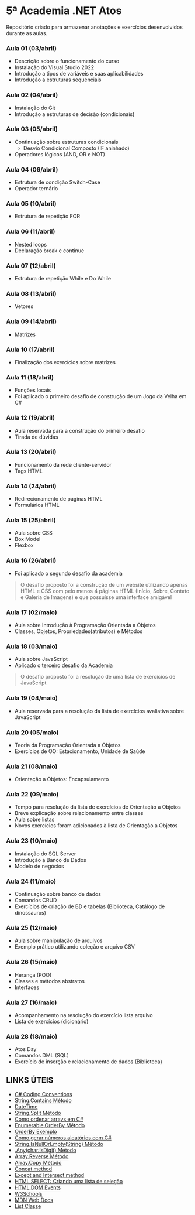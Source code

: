 # 5ª Academia .NET Atos

Repositório criado para armazenar anotações e exercícios desenvolvidos durante as aulas.

### Aula 01 (03/abril)
- Descrição sobre o funcionamento do curso
- Instalação do Visual Studio 2022
- Introdução a tipos de variáveis e suas aplicabilidades
- Introdução a estruturas sequenciais

### Aula 02 (04/abril)
- Instalação do Git
- Introdução a estruturas de decisão (condicionais)

### Aula 03 (05/abril)
- Continuação sobre estruturas condicionais
    - Desvio Condicional Composto (IF aninhado)
- Operadores lógicos (AND, OR e NOT)

### Aula 04 (06/abril)
- Estrutura de condição Switch-Case
- Operador ternário

### Aula 05 (10/abril)
- Estrutura de repetição FOR

### Aula 06 (11/abril)
- Nested loops
- Declaração break e continue

### Aula 07 (12/abril)
- Estrutura de repetição While e Do While

### Aula 08 (13/abril)
- Vetores

### Aula 09 (14/abril)
- Matrizes

### Aula 10 (17/abril)
- Finalização dos exercícios sobre matrizes

### Aula 11 (18/abril)
- Funções locais
- Foi aplicado o primeiro desafio de construção de um Jogo da Velha em C#

### Aula 12 (19/abril)
- Aula reservada para a construção do primeiro desafio
- Tirada de dúvidas

### Aula 13 (20/abril)
- Funcionamento da rede cliente-servidor
- Tags HTML

### Aula 14 (24/abril)
- Redirecionamento de páginas HTML
- Formulários HTML

### Aula 15 (25/abril)
- Aula sobre CSS
- Box Model
- Flexbox

### Aula 16 (26/abril)
- Foi aplicado o segundo desafio da academia  
>O desafio proposto foi a construção de um website utilizando apenas HTML e CSS com pelo menos 4 páginas HTML (Início, Sobre, Contato e Galeria de Imagens) e que possuísse uma interface amigável

### Aula 17 (02/maio)
- Aula sobre Introdução à Programação Orientada a Objetos
- Classes, Objetos, Propriedades(atributos) e Métodos

### Aula 18 (03/maio)
- Aula sobre JavaScript 
- Aplicado o terceiro desafio da Academia
>O desafio proposto foi a resolução de uma lista de exercícios de JavaScript

### Aula 19 (04/maio)
- Aula reservada para a resolução da lista de exercícios avaliativa sobre JavaScript

### Aula 20 (05/maio)
- Teoria da Programação Orientada a Objetos
- Exercícios de OO: Estacionamento, Unidade de Saúde

### Aula 21 (08/maio)
- Orientação a Objetos: Encapsulamento

### Aula 22 (09/maio)
- Tempo para resolução da lista de exercícios de Orientação a Objetos
- Breve explicação sobre relacionamento entre classes
- Aula sobre listas
- Novos exercícios foram adicionados à lista de Orientação a Objetos

### Aula 23 (10/maio)
- Instalação do SQL Server 
- Introdução a Banco de Dados
- Modelo de negócios

### Aula 24 (11/maio)
- Continuação sobre banco de dados
- Comandos CRUD
- Exercícios de criação de BD e tabelas (Biblioteca, Catálogo de dinossauros)

### Aula 25 (12/maio)
- Aula sobre manipulação de arquivos
- Exemplo prático utilizando coleção e arquivo CSV

### Aula 26 (15/maio)
- Herança (POO)
- Classes e métodos abstratos
- Interfaces

### Aula 27 (16/maio)
- Acompanhamento na resolução do exercício lista arquivo
- Lista de exercícios (dicionário)

### Aula 28 (18/maio)
- Atos Day
- Comandos DML (SQL)
- Exercício de inserção e relacionamento de dados (Biblioteca) 

## LINKS ÚTEIS

- [C# Coding Conventions](https://learn.microsoft.com/en-us/dotnet/csharp/fundamentals/coding-style/coding-conventions)
- [String.Contains Método](https://learn.microsoft.com/pt-br/dotnet/api/system.string.contains?view=net-7.0)
- [DateTime](https://learn.microsoft.com/pt-br/dotnet/api/system.datetime?view=net-7.0)
- [String.Split Método](https://learn.microsoft.com/pt-br/dotnet/api/system.string.split?view=net-7.0)
- [Como ordenar arrays em C#](https://www.blogson.com.br/como-ordenar-vetores-arrays-em-c-sharp-visual-studio/)
- [Enumerable.OrderBy Método](https://learn.microsoft.com/pt-br/dotnet/api/system.linq.enumerable.orderby?view=net-7.0)
- [OrderBy Exemplo](https://social.msdn.microsoft.com/Forums/pt-BR/a61789a0-d30d-4256-91bb-7032b1891e4a/organizando-array-em-ordem-crescente-c-sem-usar-sort?forum=vscsharppt)
- [Como gerar números aleatórios com C#](http://www.bosontreinamentos.com.br/csharp/como-gerar-numeros-aleatorios-com-c/)
- [String.IsNullOrEmpty(String) Método](https://learn.microsoft.com/pt-br/dotnet/api/system.string.isnullorempty?view=net-7.0)
- [.Any(char.IsDigit) Método](https://learn.microsoft.com/pt-br/dotnet/api/system.char.isdigit?view=net-7.0)
- [Array.Reverse Método](https://learn.microsoft.com/pt-br/dotnet/api/system.array.reverse?view=net-6.0)
- [Array.Copy Método](https://learn.microsoft.com/pt-br/dotnet/api/system.array.copy?view=net-6.0)
- [Concat method](https://stackoverflow.com/questions/59217/merging-two-arrays-in-net)
- [Except and Intersect method](https://stackoverflow.com/questions/683310/getting-the-diff-between-two-arrays-in-c)
- [HTML SELECT: Criando uma lista de seleção](https://www.devmedia.com.br/html-select-criando-uma-lista-de-selecao/43496)
- [HTML DOM Events](https://www.w3schools.com/jsref/dom_obj_event.asp)
- [W3Schools](https://www.w3schools.com/)
- [MDN Web Docs](https://developer.mozilla.org/pt-BR/docs/Web/CSS)
- [List Classe](https://learn.microsoft.com/pt-br/dotnet/api/system.collections.generic.list-1?view=net-7.0)
